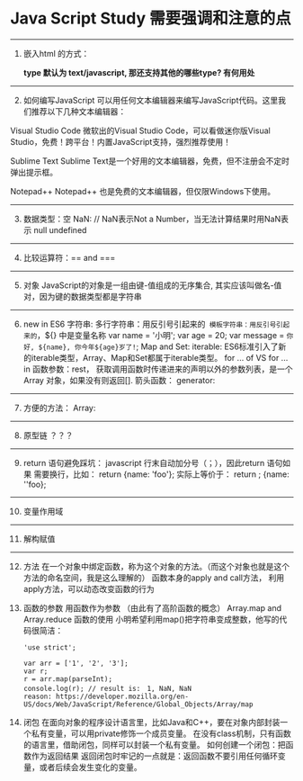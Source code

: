 # Java Script Study 需要强调和注意的点
---------------------------------------------------------------------------------------------------------------------------
1. 嵌入html 的方式：
   <script>console.log('Hi~')</script>
   <script src="/status/js/hello.js"></script>
   <script type="text/javascript">
    ...
   </script>

   **type 默认为 text/javascript, 那还支持其他的哪些type? 有何用处**
---------------------------------------------------------------------------------------------------------------------------
2. 如何编写JavaScript
可以用任何文本编辑器来编写JavaScript代码。这里我们推荐以下几种文本编辑器：

Visual Studio Code
微软出的Visual Studio Code，可以看做迷你版Visual Studio，免费！跨平台！内置JavaScript支持，强烈推荐使用！

Sublime Text
Sublime Text是一个好用的文本编辑器，免费，但不注册会不定时弹出提示框。

Notepad++
Notepad++ 也是免费的文本编辑器，但仅限Windows下使用。

---------------------------------------------------------------------------------------------------------------------------
3. 数据类型：空
   NaN: // NaN表示Not a Number，当无法计算结果时用NaN表示
   null
   undefined
---------------------------------------------------------------------------------------------------------------------------
4. 比较运算符：== and ===

---------------------------------------------------------------------------------------------------------------------------
5. 对象
    JavaScript的对象是一组由键-值组成的无序集合, 其实应该叫做名-值对，因为键的数据类型都是字符串

---------------------------------------------------------------------------------------------------------------------------
6. new in ES6
    字符串:
	多行字符串：用反引号引起来的``
	模板字符串：用反引号引起来的``，${} 中是变量名称
		var name = '小明';
		var age = 20;
             		var message = `你好, ${name}, 你今年${age}岁了!`;
     Map and Set:
     iterable:
	ES6标准引入了新的iterable类型，Array、Map和Set都属于iterable类型。
	for ... of VS for ... in
     函数参数：rest， 获取调用函数时传递进来的声明以外的参数列表，是一个Array 对象，如果没有则返回[].
     箭头函数：
     generator:



---------------------------------------------------------------------------------------------------------------------------
7. 方便的方法：
	Array: 

---------------------------------------------------------------------------------------------------------------------------
8. 原型链 ？？？


---------------------------------------------------------------------------------------------------------------------------
9. return 语句避免踩坑：
	javascript 行末自动加分号（；），因此return 语句如果 需要换行，比如：
	return 
		{name: 'foo'};
	实际上等价于：
	return ;
		{name: ''foo};
---------------------------------------------------------------------------------------------------------------------------
10. 变量作用域

---------------------------------------------------------------------------------------------------------------------------
11. 解构赋值

---------------------------------------------------------------------------------------------------------------------------
12. 方法
	在一个对象中绑定函数，称为这个对象的方法。（而这个对象也就是这个方法的命名空间，我是这么理解的）
	函数本身的apply and call方法， 利用apply方法，可以动态改变函数的行为

13. 函数的参数
	用函数作为参数 （由此有了高阶函数的概念）
		Array.map and Array.reduce 函数的使用
		小明希望利用map()把字符串变成整数，他写的代码很简洁：

		'use strict';

		var arr = ['1', '2', '3'];
		var r;
		r = arr.map(parseInt);
		console.log(r); // result is:　1, NaN, NaN
		reason: https://developer.mozilla.org/en-US/docs/Web/JavaScript/Reference/Global_Objects/Array/map

14. 闭包
	在面向对象的程序设计语言里，比如Java和C++，要在对象内部封装一个私有变量，可以用private修饰一个成员变量。
	在没有class机制，只有函数的语言里，借助闭包，同样可以封装一个私有变量。
	如何创建一个闭包：把函数作为返回结果
	返回闭包时牢记的一点就是：返回函数不要引用任何循环变量，或者后续会发生变化的变量。
